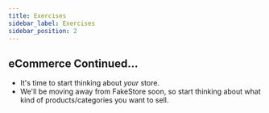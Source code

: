 ```yaml
---
title: Exercises
sidebar_label: Exercises
sidebar_position: 2
---
```


<!-- markdownlint-disable no-inline-html no-trailing-punctuation -->

## eCommerce Continued...

- It's time to start thinking about _your_ store.
- We'll be moving away from FakeStore soon, so start thinking about what kind of products/categories you want to sell.
